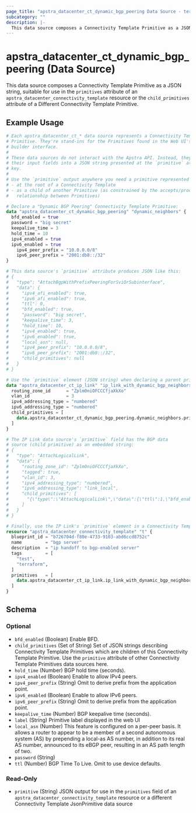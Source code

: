 ```yaml
---
page_title: "apstra_datacenter_ct_dynamic_bgp_peering Data Source - terraform-provider-apstra"
subcategory: ""
description: |-
  This data source composes a Connectivity Template Primitive as a JSON string, suitable for use in the primitives attribute of an apstra_datacenter_connectivity_template resource or the child_primitives attribute of a Different Connectivity Template Primitive.
---
```


# apstra_datacenter_ct_dynamic_bgp_peering (Data Source)

This data source composes a Connectivity Template Primitive as a JSON string, suitable for use in the `primitives` attribute of an `apstra_datacenter_connectivity_template` resource or the `child_primitives` attribute of a Different Connectivity Template Primitive.

## Example Usage

```terraform
# Each apstra_datacenter_ct_* data source represents a Connectivity Template
# Primitive. They're stand-ins for the Primitives found in the Web UI's CT
# builder interface.
#
# These data sources do not interact with the Apstra API. Instead, they assemble
# their input fields into a JSON string presented at the `primitive` attribute
# key.
#
# Use the `primitive` output anywhere you need a primitive represented as JSON:
# - at the root of a Connectivity Template
# - as a child of another Primitive (as constrained by the accepts/produces
#   relationship between Primitives)

# Declare a "Dynamic BGP Peering" Connectivity Template Primitive:
data "apstra_datacenter_ct_dynamic_bgp_peering" "dynamic_neighbors" {
  bfd_enabled = true
  password = "big secret"
  keepalive_time = 3
  hold_time = 10
  ipv4_enabled = true
  ipv6_enabled = true
    ipv4_peer_prefix = "10.0.0.0/8"
    ipv6_peer_prefix = "2001:db8::/32"
}

# This data source's `primitive` attribute produces JSON like this:
# {
#   "type": "AttachBgpWithPrefixPeeringForSviOrSubinterface",
#   "data": {
#     "ipv4_afi_enabled": true,
#     "ipv6_afi_enabled": true,
#     "ttl": 0,
#     "bfd_enabled": true,
#     "password": "big secret",
#     "keepalive_time": 3,
#     "hold_time": 10,
#     "ipv4_enabled": true,
#     "ipv6_enabled": true,
#     "local_asn": null,
#     "ipv4_peer_prefix": "10.0.0.0/8",
#     "ipv6_peer_prefix": "2001:db8::/32",
#     "child_primitives": null
#   }
# }

# Use the `primitive` element (JSON string) when declaring a parent primitive:
data "apstra_datacenter_ct_ip_link" "ip_link_with_dynamic_bgp_neighbors" {
  routing_zone_id      = "Zplm0niOFCCCfjaXkXo"
  vlan_id              = 3
  ipv4_addressing_type = "numbered"
  ipv6_addressing_type = "numbered"
  child_primitives = [
    data.apstra_datacenter_ct_dynamic_bgp_peering.dynamic_neighbors.primitive,
  ]
}

# The IP Link data source's `primitive` field has the BGP data
# source (child primitive) as an embedded string:
# {
#   "type": "AttachLogicalLink",
#   "data": {
#     "routing_zone_id": "Zplm0niOFCCCfjaXkXo",
#     "tagged": true,
#     "vlan_id": 3,
#     "ipv4_addressing_type": "numbered",
#     "ipv6_addressing_type": "link_local",
#     "child_primitives": [
#       "{\"type\":\"AttachLogicalLink\",\"data\":{\"ttl\":1,\"bfd_enabled\":true,\"password\":\"big secret\",\"keepalive_time\":null,\"hold_time\":null,\"ipv4_addressing_type\":\"addressed\",\"ipv6_addressing_type\":\"link_local\",\"local_asn\":null,\"neighbor_asn_dynamic\":false,\"peer_from_loopback\":false,\"peer_to\":\"interface_or_ip_endpoint\",\"child_primitives\":null}}"
#     ]
#   }
# }

# Finally, use the IP Link's `primitive` element in a Connectivity Template:
resource "apstra_datacenter_connectivity_template" "t" {
  blueprint_id = "b726704d-f80e-4733-9103-abd6ccd8752c"
  name         = "bgp server"
  description  = "ip handoff to bgp-enabled server"
  tags         = [
    "test",
    "terraform",
  ]
  primitives   = [
    data.apstra_datacenter_ct_ip_link.ip_link_with_dynamic_bgp_neighbors.primitive
  ]
}
```

<!-- schema generated by tfplugindocs -->
## Schema

### Optional

- `bfd_enabled` (Boolean) Enable BFD.
- `child_primitives` (Set of String) Set of JSON strings describing Connectivity Template Primitives which are children of this Connectivity Template Primitive. Use the `primitive` attribute of other Connectivity Template Primitives data sources here.
- `hold_time` (Number) BGP hold time (seconds).
- `ipv4_enabled` (Boolean) Enable to allow IPv4 peers.
- `ipv4_peer_prefix` (String) Omit to derive prefix from the application point.
- `ipv6_enabled` (Boolean) Enable to allow IPv6 peers.
- `ipv6_peer_prefix` (String) Omit to derive prefix from the application point.
- `keepalive_time` (Number) BGP keepalive time (seconds).
- `label` (String) Primitive label displayed in the web UI
- `local_asn` (Number) This feature is configured on a per-peer basis. It allows a router to appear to be a member of a second autonomous system (AS) by prepending a local-as AS number, in addition to its real AS number, announced to its eBGP peer, resulting in an AS path length of two.
- `password` (String)
- `ttl` (Number) BGP Time To Live. Omit to use device defaults.

### Read-Only

- `primitive` (String) JSON output for use in the `primitives` field of an `apstra_datacenter_connectivity_template` resource or a different Connectivity Template JsonPrimitive data source
